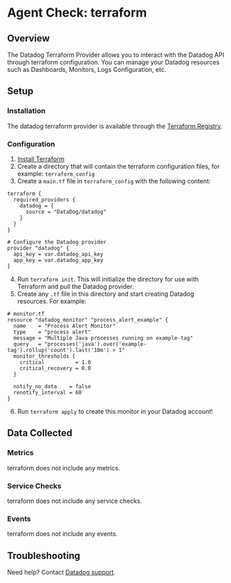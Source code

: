 # Agent Check: terraform

## Overview

The Datadog Terraform Provider allows you to interact with the Datadog API through terraform configuration.
You can manage your Datadog resources such as Dashboards, Monitors, Logs Configuration, etc.  

## Setup

### Installation

The datadog terraform provider is available through the [Terraform Registry][1].

### Configuration

1. [Install Terraform][2]
2. Create a directory that will contain the terraform configuration files, for example: `terraform_config`
3. Create a `main.tf` file in `terraform_config` with the following content:
```
terraform {
  required_providers {
    datadog = {
      source = "DataDog/datadog"
    }
  }
}

# Configure the Datadog provider
provider "datadog" {
  api_key = var.datadog_api_key
  app_key = var.datadog_app_key
}
```

4. Run `terraform init`. This will initialize the directory for use with Terraform and pull the Datadog provider.
5. Create any `.tf` file in this directory and start creating Datadog resources. For example:

```
# monitor.tf
resource "datadog_monitor" "process_alert_example" {
  name    = "Process Alert Monitor"
  type    = "process alert"
  message = "Multiple Java processes running on example-tag"
  query   = "processes('java').over('example-tag').rollup('count').last('10m') > 1"
  monitor_thresholds {
    critical          = 1.0
    critical_recovery = 0.0
  }

  notify_no_data    = false
  renotify_interval = 60
}
```

6. Run `terraform apply` to create this monitor in your Datadog account! 

## Data Collected

### Metrics

terraform does not include any metrics.

### Service Checks

terraform does not include any service checks.

### Events

terraform does not include any events.

## Troubleshooting

Need help? Contact [Datadog support][3].

[1]: https://registry.terraform.io/providers/DataDog/datadog/latest/docs
[2]: https://learn.hashicorp.com/tutorials/terraform/install-cli
[3]: https://docs.datadoghq.com/help/
